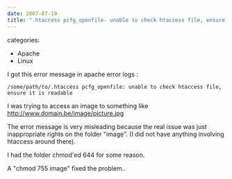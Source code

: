 ```yaml
---
date: 2007-07-19
title: ".htaccess pcfg_openfile- unable to check htaccess file, ensure it is readable"
---
```








categories:
- Apache
- Linux


I got this error message in apache error logs :

`/some/path/to/.htaccess pcfg_openfile: unable to check htaccess file, ensure it is readable`

I was trying to access an image to something like http://www.domain.be/image/picture.jpg

The error message is very misleading because the real issue was just inappropriate rights on the folder "image". (I did not have anything involving htaccess around there).

I had the folder chmod'ed 644 for some reason.

A "chmod 755 image" fixed the problem..


